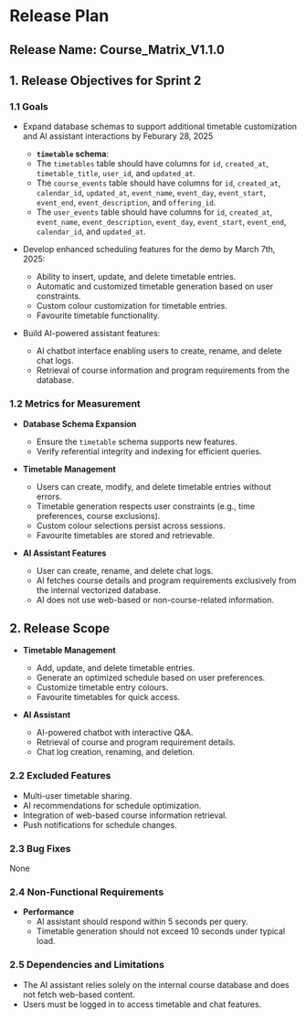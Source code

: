 # Release Plan

## Release Name: Course_Matrix_V1.1.0

## 1. Release Objectives for Sprint 2

### 1.1 Goals

- Expand database schemas to support additional timetable customization and AI assistant interactions by Feburary 28, 2025

  - **`timetable` schema**:
   - The `timetables` table should have columns for `id`, `created_at`, `timetable_title`, `user_id`, and `updated_at`.
   - The `course_events` table should have columns for `id`, `created_at`, `calendar_id`, `updated_at`, `event_name`, `event_day`, `event_start`, `event_end`, `event_description`, and `offering_id`.
   - The `user_events` table should have columns for `id`, `created_at`, `event_name`, `event_description`, `event_day`, `event_start`, `event_end`, `calendar_id`, and `updated_at`.

- Develop enhanced scheduling features for the demo by March 7th, 2025:
  - Ability to insert, update, and delete timetable entries.
  - Automatic and customized timetable generation based on user constraints.
  - Custom colour customization for timetable entries.
  - Favourite timetable functionality.

- Build AI-powered assistant features:
  - AI chatbot interface enabling users to create, rename, and delete chat logs.
  - Retrieval of course information and program requirements from the database.

### 1.2 Metrics for Measurement

- **Database Schema Expansion**
  - Ensure the `timetable` schema supports new features.
  - Verify referential integrity and indexing for efficient queries.

- **Timetable Management**
  - Users can create, modify, and delete timetable entries without errors.
  - Timetable generation respects user constraints (e.g., time preferences, course exclusions).
  - Custom colour selections persist across sessions.
  - Favourite timetables are stored and retrievable.

- **AI Assistant Features**
  - User can create, rename, and delete chat logs.
  - AI fetches course details and program requirements exclusively from the internal vectorized database.
  - AI does not use web-based or non-course-related information.

## 2. Release Scope

- **Timetable Management**
  - Add, update, and delete timetable entries.
  - Generate an optimized schedule based on user preferences.
  - Customize timetable entry colours.
  - Favourite timetables for quick access.

- **AI Assistant**
  - AI-powered chatbot with interactive Q&A.
  - Retrieval of course and program requirement details.
  - Chat log creation, renaming, and deletion.

### 2.2 Excluded Features

- Multi-user timetable sharing.
- AI recommendations for schedule optimization.
- Integration of web-based course information retrieval.
- Push notifications for schedule changes.

### 2.3 Bug Fixes

None

### 2.4 Non-Functional Requirements

- **Performance**
  - AI assistant should respond within 5 seconds per query.
  - Timetable generation should not exceed 10 seconds under typical load.

### 2.5 Dependencies and Limitations

- The AI assistant relies solely on the internal course database and does not fetch web-based content.
- Users must be logged in to access timetable and chat features.

